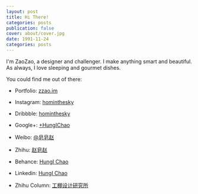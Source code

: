 ```yaml
---
layout: post
title: Hi There!
categories: posts
publication: false
cover: about/cover.jpg
date: 1991-11-24
categories: posts
---
```


I'm ZaoZao, a designer and challenger. I make anything smart and beautiful. As always, I love sleeping and gourmet dishes.

You could find me out of there:

- Portfolio: [zzao.im](http://zzao.im)
- Instagram: [hominthesky](https://instagram.com/hominthesky)
- Dribbble: [hominthesky](https://dribbble.com/hominthesky)

- Google+: [+HungIChao](https://plus.google.com/+HungIChao)

- Weibo: [@皂皂赵](http://weibo.com/violetlovekaye)

- Zhihu: [赵皂赵](https://www.zhihu.com/people/zhao-hong-yi-62)

- Behance: [HungI Chao](https://www.behance.net/hungichao)

- Linkedin: [HungI Chao](https://linkedin.com/in/hungichao)

- Zhihu Column: [工棚设计研究所](https://zhuanlan.zhihu.com/workshed)
